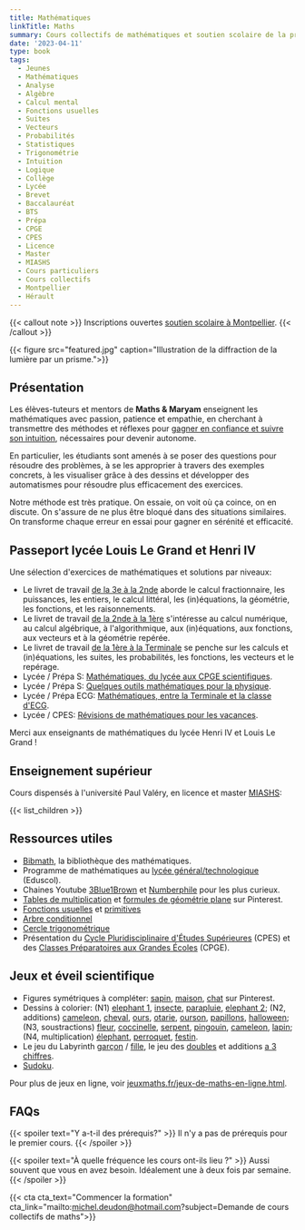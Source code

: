 ```yaml
---
title: Mathématiques
linkTitle: Maths
summary: Cours collectifs de mathématiques et soutien scolaire de la primaire au lycée, à Montpellier. Cours d'analyse, d'algèbre, géométrie, statistiques et programmation Python.
date: '2023-04-11'
type: book
tags:
  - Jeunes
  - Mathématiques
  - Analyse
  - Algèbre
  - Calcul mental
  - Fonctions usuelles
  - Suites
  - Vecteurs
  - Probabilités
  - Statistiques
  - Trigonométrie
  - Intuition
  - Logique
  - Collège
  - Lycée
  - Brevet
  - Baccalauréat
  - BTS
  - Prépa
  - CPGE
  - CPES
  - Licence
  - Master
  - MIASHS
  - Cours particuliers
  - Cours collectifs
  - Montpellier
  - Hérault
---
```


{{< callout note >}}
Inscriptions ouvertes <a href="https://www.mtpcours.fr/p/soutien-scolaire-maths-montpellier/">soutien scolaire à Montpellier</a>.
{{< /callout >}}

{{< figure src="featured.jpg" caption="Illustration de la diffraction de la lumière par un prisme.">}}

## Présentation

Les élèves-tuteurs et mentors de <b>Maths & Maryam</b> enseignent les mathématiques avec passion, patience et empathie, en cherchant à transmettre des méthodes et réflexes pour [gagner en confiance et suivre son intuition](https://www.mtpcours.fr/p/7-astuces-pour-progresser-en-maths/), nécessaires pour devenir autonome. 

En particulier, les étudiants sont amenés à se poser des questions pour résoudre des problèmes, à se les approprier à travers des exemples concrets, à les visualiser grâce à des dessins et développer des automatismes pour résoudre plus efficacement des exercices.

Notre méthode est très pratique. On essaie, on voit où ça coince, on en discute. On s'assure de ne plus être bloqué dans des situations similaires. On transforme chaque erreur en essai pour gagner en sérénité et efficacité.

## Passeport lycée Louis Le Grand et Henri IV

Une sélection d'exercices de mathématiques et solutions par niveaux:
- Le livret de travail [de la 3e à la 2nde](https://www.louislegrand.fr/wp-content/uploads/2021/07/Livret-3eme-2nde.pdf) aborde le calcul fractionnaire, les puissances, les entiers, le calcul littéral, les (in)équations, la géométrie, les fonctions, et les raisonnements.
- Le livret de travail [de la 2nde à la 1ère](https://lycee-henri4.com/wp-content/uploads/2023/06/Livret-2nde-1ere.pdf) s'intéresse au calcul numérique, au calcul algébrique, à l'algorithmique, aux (in)équations, aux fonctions, aux vecteurs et à la géométrie repérée.
- Le livret de travail [de la 1ère à la Terminale](https://lycee-henri4.com/wp-content/uploads/2023/06/Livret-1ere-Term.pdf) se penche sur les calculs et (in)équations, les suites, les probabilités, les fonctions, les vecteurs et le repérage.
- Lycée / Prépa S: [Mathématiques, du lycée aux CPGE scientifiques](https://www.louislegrand.fr/wp-content/uploads/2022/02/EXOS-TERMINALE3-3-AVECDESSIN-2.pdf).
- Lycée / Prépa S: [Quelques outils mathématiques pour la physique](https://lycee-henri4.com/wp-content/uploads/2023/06/poly-MPSI2023.pdf).
- Lycée / Prépa ECG: [Mathématiques, entre la Terminale et la classe d'ECG](https://lycee-henri4.com/wp-content/uploads/2022/07/ECG1-MATHS.pdf).
- Lycée / CPES: [Révisions de mathématiques pour les vacances](https://lycee-henri4.com/wp-content/uploads/2022/07/CPES-MATHS.pdf).

Merci aux enseignants de mathématiques du lycée Henri IV et Louis Le Grand !

## Enseignement supérieur

Cours dispensés à l'université Paul Valéry, en licence et master [MIASHS](https://ufr6.www.univ-montp3.fr/fr/licence_miashs):

{{< list_children >}}

## Ressources utiles

- [Bibmath](https://www.bibmath.net/), la bibliothèque des mathématiques.
- Programme de mathématiques au [lycée général/technologique](https://eduscol.education.fr/1723/programmes-et-ressources-en-mathematiques-voie-gt) (Eduscol).
- Chaines Youtube [3Blue1Brown](https://www.youtube.com/c/3blue1brown) et [Numberphile](https://www.youtube.com/user/Numberphile) pour les plus curieux.
- [Tables de multiplication](https://i.pinimg.com/736x/14/0d/be/140dbe1148d46d94e239084a6086cf28.jpg) et [formules de géométrie plane](https://i.pinimg.com/736x/1a/08/d4/1a08d487c1972fdd5f5daf84081fee08.jpg) sur Pinterest.
- [Fonctions usuelles](https://i.pinimg.com/736x/ed/89/d5/ed89d530fcf24e471bf5993a9776eff6.jpg) et [primitives](https://i.pinimg.com/1200x/8e/10/d1/8e10d14a4ac34ee5d3dfcdf92f358260.jpg)
- [Arbre conditionnel](https://i.pinimg.com/736x/83/83/13/838313f21fd105e0466b14f8d608cde5.jpg)
- [Cercle trigonométrique](https://i.pinimg.com/736x/19/f5/b3/19f5b354491a16b870ef4108e909a258--animation.jpg)
- Présentation du [Cycle Pluridisciplinaire d'Études Supérieures](https://www.enseignementsup-recherche.gouv.fr/fr/le-cycle-pluridisciplinaire-d-etudes-superieures-84197) (CPES) et des [Classes Préparatoires aux Grandes Écoles](https://www.enseignementsup-recherche.gouv.fr/fr/classes-preparatoires-aux-grandes-ecoles-cpge-46496) (CPGE).

## Jeux et éveil scientifique

- Figures symétriques à compléter: [sapin](https://i.pinimg.com/736x/db/2c/68/db2c68e593cce0bd13046b771f023467.jpg), [maison](https://i.pinimg.com/736x/e2/74/45/e27445f460fda544b03c7324f82911e0.jpg), [chat](https://i.pinimg.com/736x/7b/8f/db/7b8fdb2d967348994dbca52aad6abbb2.jpg) sur Pinterest.
- Dessins à colorier: (N1) [elephant 1](https://clipart-library.com/coloring/8TAKqjqTa.gif), [insecte](https://i.pinimg.com/736x/49/8e/20/498e2077f2a21b6426409a9beef29ad5.jpg), [parapluie](https://i.pinimg.com/736x/2d/86/d0/2d86d09b0442d1345eeb0d71fd453250.jpg), [elephant 2](https://i.pinimg.com/736x/1d/69/da/1d69da635c6d4c49e390ef74a5f64c11.jpg); (N2, additions) [cameleon](https://i.pinimg.com/736x/97/7a/43/977a433de58f8c7da399ae1e82a6fb28.jpg), [cheval](https://i.pinimg.com/736x/bf/dc/69/bfdc69159b365b284fa1ad05af8f0779.jpg), [ours](https://i.pinimg.com/736x/e1/6f/6e/e16f6eb34a5e034acc98c15750da3a55.jpg), [otarie](https://i.pinimg.com/564x/82/e4/95/82e495317a7e048e2f6ac5839fc5afef.jpg), [ourson](https://i.pinimg.com/736x/19/b8/3c/19b83ce4a9716c2f45a492d75a8941b0.jpg), [papillons](https://i.pinimg.com/736x/11/ba/09/11ba0909c1f49aa8ca7928d673229160.jpg), [halloween](https://i.pinimg.com/564x/e2/3d/65/e23d6571ed9dba9babb173551af59166.jpg); (N3, soustractions) [fleur](https://i.pinimg.com/564x/a6/d0/6d/a6d06d309d1a87423de40bc7da2a6a6d.jpg), [coccinelle](https://i.pinimg.com/736x/21/8a/ed/218aedf42f32c4c926a7c3d45a7ccbd9.jpg), [serpent](https://i.pinimg.com/474x/40/c8/26/40c826198c9bcf59c0abda5a77691c8e.jpg), [pingouin](https://i.pinimg.com/736x/49/67/e0/4967e00fdb350ab80cc3c610088f88b4.jpg), [cameleon](https://i.pinimg.com/736x/b2/a9/18/b2a9181ea5978216cded0cf431748a4d.jpg), [lapin](https://i.pinimg.com/736x/36/5f/64/365f64b2082859963c125a90a349dba8.jpg); (N4, multiplication) [élephant](https://i.pinimg.com/736x/4e/d6/66/4ed6661ee3ce6674544c46ffae77bcf3.jpg), [perroquet](https://i.pinimg.com/736x/c7/09/67/c709670951caff3fe13733aa94b5becb.jpg), [festin](https://i.pinimg.com/736x/a0/92/18/a092181e1fdfdb2ed1704ef54ff8dc72.jpg).
- Le jeu du Labyrinth [garçon](https://i.pinimg.com/236x/17/a7/bd/17a7bdce58a4a949d3ec9847c7401e48.jpg) / [fille](https://i.pinimg.com/236x/03/c2/21/03c221c4d917dd0a46b5ac2d56e8867d.jpg), le jeu des [doubles](https://i.pinimg.com/736x/66/00/81/66008125a00cddfb42b2b5bba838f956.jpg) et additions [a 3 chiffres](https://i.pinimg.com/736x/a8/3c/be/a83cbe523ba80c13d5ebc8dea0df54be.jpg).
- [Sudoku](https://www.pinterest.fr/search/pins/?q=sudoku&rs=typed).

Pour plus de jeux en ligne, voir [jeuxmaths.fr/jeux-de-maths-en-ligne.html](https://www.jeuxmaths.fr/jeux-de-maths-en-ligne.html).

## FAQs

{{< spoiler text="Y a-t-il des prérequis?" >}}
Il n'y a pas de prérequis pour le premier cours.
{{< /spoiler >}}

{{< spoiler text="À quelle fréquence les cours ont-ils lieu ?" >}}
Aussi souvent que vous en avez besoin. Idéalement une à deux fois par semaine.
{{< /spoiler >}}

{{< cta cta_text="Commencer la formation" cta_link="mailto:michel.deudon@hotmail.com?subject=Demande de cours collectifs de maths">}}